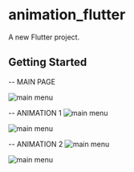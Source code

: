# animation_flutter

A new Flutter project.

## Getting Started

-- MAIN PAGE

![main menu](images/main.png)


-- ANIMATION 1
![main menu](images/page1a.png)

![main menu](images/page1b.png)


-- ANIMATION 2
![main menu](images/page2a.png)

![main menu](images/page2b.png)

